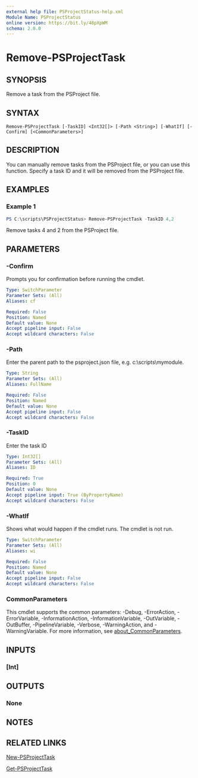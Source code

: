 ```yaml
---
external help file: PSProjectStatus-help.xml
Module Name: PSProjectStatus
online version: https://bit.ly/48pXpWM
schema: 2.0.0
---
```


# Remove-PSProjectTask

## SYNOPSIS

Remove a task from the PSProject file.

## SYNTAX

```
Remove-PSProjectTask [-TaskID] <Int32[]> [-Path <String>] [-WhatIf] [-Confirm] [<CommonParameters>]
```

## DESCRIPTION

You can manually remove tasks from the PSProject file, or you can use this function. Specify a task ID and it will be removed from the PSProject file.

## EXAMPLES

### Example 1

```powershell
PS C:\scripts\PSProjectStatus> Remove-PSProjectTask -TaskID 4,2
```

Remove tasks 4 and 2 from the PSProject file.

## PARAMETERS

### -Confirm
Prompts you for confirmation before running the cmdlet.

```yaml
Type: SwitchParameter
Parameter Sets: (All)
Aliases: cf

Required: False
Position: Named
Default value: None
Accept pipeline input: False
Accept wildcard characters: False
```

### -Path
Enter the parent path to the psproject.json file, e.g.
c:\scripts\mymodule.

```yaml
Type: String
Parameter Sets: (All)
Aliases: FullName

Required: False
Position: Named
Default value: None
Accept pipeline input: False
Accept wildcard characters: False
```

### -TaskID
Enter the task ID

```yaml
Type: Int32[]
Parameter Sets: (All)
Aliases: ID

Required: True
Position: 0
Default value: None
Accept pipeline input: True (ByPropertyName)
Accept wildcard characters: False
```

### -WhatIf
Shows what would happen if the cmdlet runs.
The cmdlet is not run.

```yaml
Type: SwitchParameter
Parameter Sets: (All)
Aliases: wi

Required: False
Position: Named
Default value: None
Accept pipeline input: False
Accept wildcard characters: False
```

### CommonParameters
This cmdlet supports the common parameters: -Debug, -ErrorAction, -ErrorVariable, -InformationAction, -InformationVariable, -OutVariable, -OutBuffer, -PipelineVariable, -Verbose, -WarningAction, and -WarningVariable. For more information, see [about_CommonParameters](http://go.microsoft.com/fwlink/?LinkID=113216).

## INPUTS

### [Int]

## OUTPUTS

### None

## NOTES

## RELATED LINKS

[New-PSProjectTask](New-PSProjectTask.md)

[Get-PSProjectTask](Get-PSProjectTask.md)
